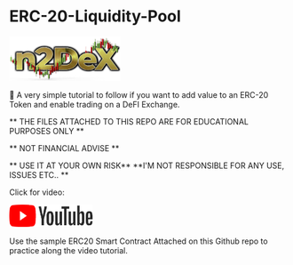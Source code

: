 # ERC-20-Liquidity-Pool
<a href="http://youtube.a3b.io" target="_blank"><img src="https://github.com/net2devcrypto/misc/blob/main/n2Dex-img.png" width="200" height="80"></a>

👑 A very simple tutorial to follow if you want to add value to an ERC-20 Token and enable trading on a DeFI Exchange.


** THE FILES ATTACHED TO THIS REPO ARE FOR EDUCATIONAL PURPOSES ONLY **

** NOT FINANCIAL ADVISE **

** USE IT AT YOUR OWN RISK** **I'M NOT RESPONSIBLE FOR ANY USE, ISSUES ETC.. **
  
Click for video:

<a href="https://youtu.be/csZqzzNH8Tk" target="_blank"><img src="https://github.com/net2devcrypto/misc/blob/main/ytlogo2.png" width="150" height="40"></a>

Use the sample ERC20 Smart Contract Attached on this Github repo to practice along the video tutorial.

